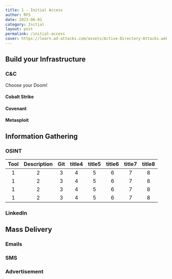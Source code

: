 ```yaml
---
title: 1 - Initial Access
author: RFS
date: 2023-06-01
category: Initial
layout: post
permalink: /initial-access
cover: https://learn.ad-attacks.com/assets/Active-Directory-Attacks.webp
---
```


## Build your Infrastructure


### C&C
Choose your Doom!
#### Cobalt Strike

#### Covenant

#### Metasploit


## Information Gathering

### OSINT

<div class="table-wrapper" markdown="block">

|Tool|Description|Git|title4|title5|title6|title7|title8|
|:-:|:-:|:-:|:-:|:-:|:-:|:-:|:-:|
|1|2|3|4|5|6|7|8|
|1|2|3|4|5|6|7|8|
|1|2|3|4|5|6|7|8|
|1|2|3|4|5|6|7|8|

</div>

### LinkedIn

## Mass Delivery

### Emails

### SMS

### Advertisement


